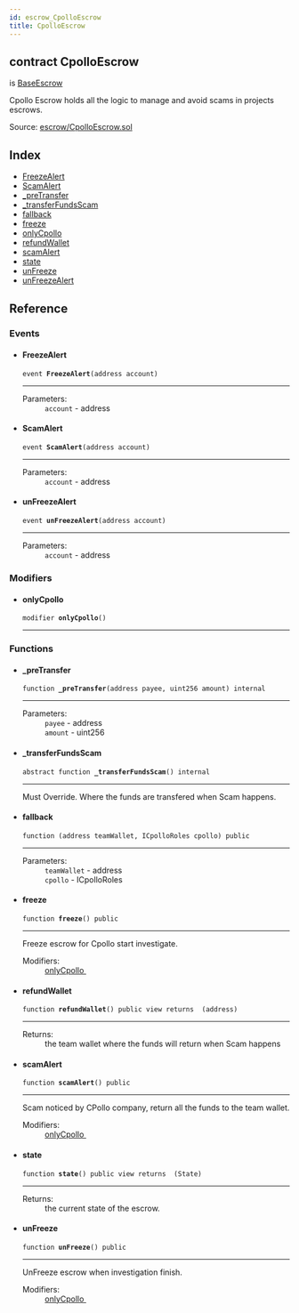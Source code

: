 ```yaml
---
id: escrow_CpolloEscrow
title: CpolloEscrow
---
```


<div class="contract-doc"><div class="contract"><h2 class="contract-header"><span class="contract-kind">contract</span> CpolloEscrow</h2><p class="base-contracts"><span>is</span> <a href="escrow_BaseEscrow.html">BaseEscrow</a></p><p class="description">Cpollo Escrow holds all the logic to manage and avoid scams in projects escrows.</p><div class="source">Source: <a href="https://github.com/Cpollo/Ethereum/blob/v0.0.1/contracts/escrow/CpolloEscrow.sol" target="_blank">escrow/CpolloEscrow.sol</a></div></div><div class="index"><h2>Index</h2><ul><li><a href="escrow_CpolloEscrow.html#FreezeAlert">FreezeAlert</a></li><li><a href="escrow_CpolloEscrow.html#ScamAlert">ScamAlert</a></li><li><a href="escrow_CpolloEscrow.html#_preTransfer">_preTransfer</a></li><li><a href="escrow_CpolloEscrow.html#_transferFundsScam">_transferFundsScam</a></li><li><a href="escrow_CpolloEscrow.html#">fallback</a></li><li><a href="escrow_CpolloEscrow.html#freeze">freeze</a></li><li><a href="escrow_CpolloEscrow.html#onlyCpollo">onlyCpollo</a></li><li><a href="escrow_CpolloEscrow.html#refundWallet">refundWallet</a></li><li><a href="escrow_CpolloEscrow.html#scamAlert">scamAlert</a></li><li><a href="escrow_CpolloEscrow.html#state">state</a></li><li><a href="escrow_CpolloEscrow.html#unFreeze">unFreeze</a></li><li><a href="escrow_CpolloEscrow.html#unFreezeAlert">unFreezeAlert</a></li></ul></div><div class="reference"><h2>Reference</h2><div class="events"><h3>Events</h3><ul><li><div class="item event"><span id="FreezeAlert" class="anchor-marker"></span><h4 class="name">FreezeAlert</h4><div class="body"><code class="signature">event <strong>FreezeAlert</strong><span>(address account) </span></code><hr/><dl><dt><span class="label-parameters">Parameters:</span></dt><dd><div><code>account</code> - address</div></dd></dl></div></div></li><li><div class="item event"><span id="ScamAlert" class="anchor-marker"></span><h4 class="name">ScamAlert</h4><div class="body"><code class="signature">event <strong>ScamAlert</strong><span>(address account) </span></code><hr/><dl><dt><span class="label-parameters">Parameters:</span></dt><dd><div><code>account</code> - address</div></dd></dl></div></div></li><li><div class="item event"><span id="unFreezeAlert" class="anchor-marker"></span><h4 class="name">unFreezeAlert</h4><div class="body"><code class="signature">event <strong>unFreezeAlert</strong><span>(address account) </span></code><hr/><dl><dt><span class="label-parameters">Parameters:</span></dt><dd><div><code>account</code> - address</div></dd></dl></div></div></li></ul></div><div class="modifiers"><h3>Modifiers</h3><ul><li><div class="item modifier"><span id="onlyCpollo" class="anchor-marker"></span><h4 class="name">onlyCpollo</h4><div class="body"><code class="signature">modifier <strong>onlyCpollo</strong><span>() </span></code><hr/></div></div></li></ul></div><div class="functions"><h3>Functions</h3><ul><li><div class="item function"><span id="_preTransfer" class="anchor-marker"></span><h4 class="name">_preTransfer</h4><div class="body"><code class="signature">function <strong>_preTransfer</strong><span>(address payee, uint256 amount) </span><span>internal </span></code><hr/><dl><dt><span class="label-parameters">Parameters:</span></dt><dd><div><code>payee</code> - address</div><div><code>amount</code> - uint256</div></dd></dl></div></div></li><li><div class="item function"><span id="_transferFundsScam" class="anchor-marker"></span><h4 class="name">_transferFundsScam</h4><div class="body"><code class="signature"><span>abstract </span>function <strong>_transferFundsScam</strong><span>() </span><span>internal </span></code><hr/><div class="description"><p>Must Override. Where the funds are transfered when Scam happens.</p></div></div></div></li><li><div class="item function"><span id="fallback" class="anchor-marker"></span><h4 class="name">fallback</h4><div class="body"><code class="signature">function <strong></strong><span>(address teamWallet, ICpolloRoles cpollo) </span><span>public </span></code><hr/><dl><dt><span class="label-parameters">Parameters:</span></dt><dd><div><code>teamWallet</code> - address</div><div><code>cpollo</code> - ICpolloRoles</div></dd></dl></div></div></li><li><div class="item function"><span id="freeze" class="anchor-marker"></span><h4 class="name">freeze</h4><div class="body"><code class="signature">function <strong>freeze</strong><span>() </span><span>public </span></code><hr/><div class="description"><p>Freeze escrow for Cpollo start investigate.</p></div><dl><dt><span class="label-modifiers">Modifiers:</span></dt><dd><a href="escrow_CpolloEscrow.html#onlyCpollo">onlyCpollo </a></dd></dl></div></div></li><li><div class="item function"><span id="refundWallet" class="anchor-marker"></span><h4 class="name">refundWallet</h4><div class="body"><code class="signature">function <strong>refundWallet</strong><span>() </span><span>public </span><span>view </span><span>returns  (address) </span></code><hr/><dl><dt><span class="label-return">Returns:</span></dt><dd>the team wallet where the funds will return when Scam happens</dd></dl></div></div></li><li><div class="item function"><span id="scamAlert" class="anchor-marker"></span><h4 class="name">scamAlert</h4><div class="body"><code class="signature">function <strong>scamAlert</strong><span>() </span><span>public </span></code><hr/><div class="description"><p>Scam noticed by CPollo company, return all the funds to the team wallet.</p></div><dl><dt><span class="label-modifiers">Modifiers:</span></dt><dd><a href="escrow_CpolloEscrow.html#onlyCpollo">onlyCpollo </a></dd></dl></div></div></li><li><div class="item function"><span id="state" class="anchor-marker"></span><h4 class="name">state</h4><div class="body"><code class="signature">function <strong>state</strong><span>() </span><span>public </span><span>view </span><span>returns  (State) </span></code><hr/><dl><dt><span class="label-return">Returns:</span></dt><dd>the current state of the escrow.</dd></dl></div></div></li><li><div class="item function"><span id="unFreeze" class="anchor-marker"></span><h4 class="name">unFreeze</h4><div class="body"><code class="signature">function <strong>unFreeze</strong><span>() </span><span>public </span></code><hr/><div class="description"><p>UnFreeze escrow when investigation finish.</p></div><dl><dt><span class="label-modifiers">Modifiers:</span></dt><dd><a href="escrow_CpolloEscrow.html#onlyCpollo">onlyCpollo </a></dd></dl></div></div></li></ul></div></div></div>

